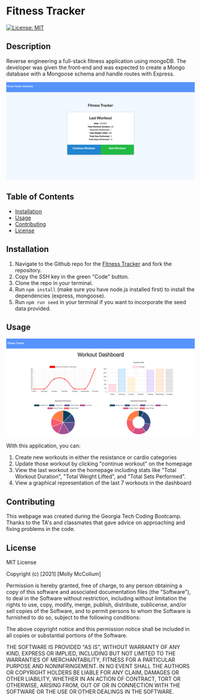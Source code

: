 # Fitness Tracker

[![License: MIT](https://img.shields.io/badge/License-MIT-yellow.svg)](https://opensource.org/licenses/MIT)

## Description
Reverse engineering a full-stack fitness application using mongoDB. The developer was given the front-end and was expected to create a Mongo database with a Mongoose schema and handle routes with Express.

![Fitness Tracker](public/assets/images/Homepage.png)

## Table of Contents

* [Installation](#Installation)
* [Usage](#Usage)
* [Contributing](#Contributing)
* [License](#License)

## Installation

1. Navigate to the Github repo for the [Fitness Tracker](https://github.com/mollymccollumwx/fitness-tracker) and fork the repository. 
2. Copy the SSH key in the green "Code" button.
3. Clone the repo in your terminal.
4. Run `npm install` (make sure you have node.js installed first) to install the dependencies (express, mongoose). 
5. Run `npm run seed` in your terminal if you want to incorporate the seed data provided.


## Usage
![Fitness Tracker Dashboard](public/assets/images/dashboard.png)

With this application, you can:

1. Create new workouts in either the resistance or cardio categories
2. Update those workout by clicking "continue workout" on the homepage
3. View the last workout on the homepage including stats like "Total Workout Duration", "Total Weight Lifted", and "Total Sets Performed".
4. View a graphical representation of the last 7 workouts in the dashboard

## Contributing

This webpage was created during the Georgia Tech Coding Bootcamp. Thanks to the TA's and classmates that gave advice on approaching and fixing problems in the code. 

## License
MIT License

Copyright (c) [2021] [Molly McCollum]

Permission is hereby granted, free of charge, to any person obtaining a copy of this software and associated documentation files (the "Software"), to deal in the Software without restriction, including without limitation the rights to use, copy, modify, merge, publish, distribute, sublicense, and/or sell copies of the Software, and to permit persons to whom the Software is furnished to do so, subject to the following conditions:

The above copyright notice and this permission notice shall be included in all copies or substantial portions of the Software.

THE SOFTWARE IS PROVIDED "AS IS", WITHOUT WARRANTY OF ANY KIND, EXPRESS OR IMPLIED, INCLUDING BUT NOT LIMITED TO THE WARRANTIES OF MERCHANTABILITY, FITNESS FOR A PARTICULAR PURPOSE AND NONINFRINGEMENT. IN NO EVENT SHALL THE AUTHORS OR COPYRIGHT HOLDERS BE LIABLE FOR ANY CLAIM, DAMAGES OR OTHER LIABILITY, WHETHER IN AN ACTION OF CONTRACT, TORT OR OTHERWISE, ARISING FROM, OUT OF OR IN CONNECTION WITH THE SOFTWARE OR THE USE OR OTHER DEALINGS IN THE SOFTWARE.
